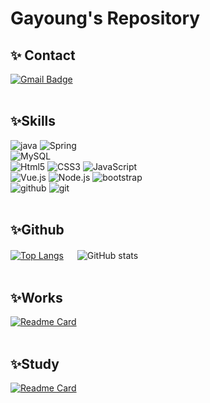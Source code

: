 # Gayoung's Repository

✨ Contact
-----------
[![Gmail Badge](https://img.shields.io/badge/Gmail-d14836?style=flat&logo=Gmail&logoColor=white)](mailto:dinin1217@gmail.com)
<br><br>

✨Skills
-----------
<!-- https://simpleicons.org/ -->
![java](https://img.shields.io/badge/Java-007396?style=flat&logo=Conda-Forge&logoColor=white)
![Spring](https://img.shields.io/badge/Springboot-6DB33F?style=flat&logo=Springboot&logoColor=white)
<br>
![MySQL](https://img.shields.io/badge/MySQL-4479A1?style=flat&logo=MySQL&logoColor=white)
<br>
![Html5](https://img.shields.io/badge/HTML5-E34F26?style=flat&logo=HTML5&logoColor=white)
![CSS3](https://img.shields.io/badge/CSS3-1572B6?style=flat&logo=CSS3&logoColor=white)
![JavaScript](https://img.shields.io/badge/JavaScript-F7DF1E?style=flat&logo=JavaScript&logoColor=white)
<br>
![Vue.js](https://img.shields.io/badge/Vue.js-4FC08D?style=flat&logo=vue.js&logoColor=white)
![Node.js](https://img.shields.io/badge/node.js-339933?style=flat&logo=Node.js&logoColor=white)
![bootstrap](https://img.shields.io/badge/bootstrap-7952B3?style=flat&logo=bootstrap&logoColor=white)
<br>
![github](https://img.shields.io/badge/github-181717?style=flat&logo=github&logoColor=white)
![git](https://img.shields.io/badge/git-F05032?style=flat&logo=git&logoColor=white)
<br><br>

✨Github
-----------
<!-- https://github.com/anuraghazra/github-readme-stats/blob/master/docs/readme_kr.md#%EC%96%B8%EC%96%B4-%EC%82%AC%EC%9A%A9%EB%9F%89-%ED%86%B5%EA%B3%84 -->
<!-- https://github.com/anuraghazra/github-readme-stats -->
[![Top Langs](https://github-readme-stats.vercel.app/api/top-langs/?username=gayoung127)](https://github.com/gayoung127/github-readme-stats) 　
![GitHub stats](https://github-readme-stats.vercel.app/api?username=gayoung127&show_icons=true&theme=vue)
<br><br>

✨Works
-----------
[![Readme Card](https://github-readme-stats.vercel.app/api/pin/?username=gayoung127&repo=Reviewer)](https://github.com/gayoung127/Reviewer)
<br><br>

✨Study
-----------
[![Readme Card](https://github-readme-stats.vercel.app/api/pin/?username=gayoung127&repo=Study-github)](https://github.com/gayoung127/Study-github)





